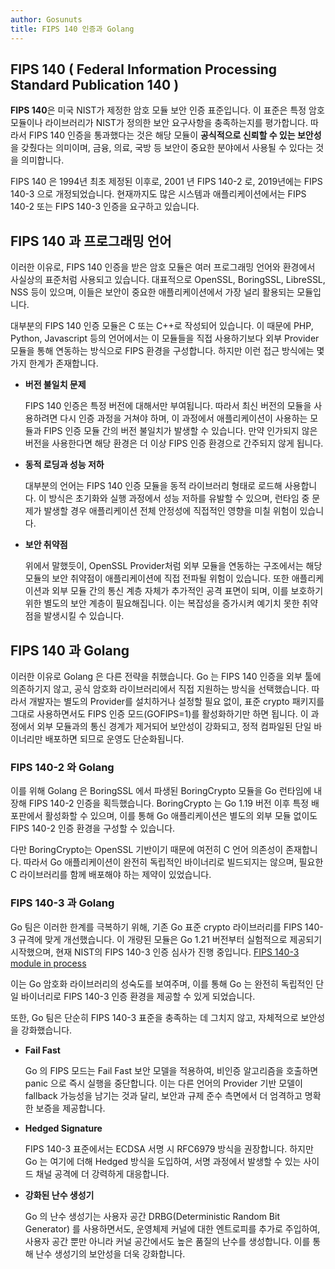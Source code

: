 ```yaml
---
author: Gosunuts
title: FIPS 140 인증과 Golang
---
```


## FIPS 140 ( Federal Information Processing Standard Publication 140 )
**FIPS 140**은 미국 NIST가 제정한 암호 모듈 보안 인증 표준입니다. 이 표준은 특정 암호 모듈이나 라이브러리가 NIST가 정의한 보안 요구사항을 충족하는지를 평가합니다. 따라서 FIPS 140 인증을 통과했다는 것은 해당 모듈이 **공식적으로 신뢰할 수 있는 보안성**을 갖췄다는 의미이며, 금융, 의료, 국방 등 보안이 중요한 분야에서 사용될 수 있다는 것을 의미합니다.

FIPS 140 은 1994년 최초 제정된 이후로, 2001 년 FIPS 140-2 로, 2019년에는 FIPS 140-3 으로 개정되었습니다. 현재까지도 많은 시스템과 애플리케이션에서는 FIPS 140-2 또는 FIPS 140-3 인증을 요구하고 있습니다.

## FIPS 140 과 프로그래밍 언어
이러한 이유로, FIPS 140 인증을 받은 암호 모듈은 여러 프로그래밍 언어와 환경에서 사실상의 표준처럼 사용되고 있습니다. 대표적으로 OpenSSL, BoringSSL, LibreSSL, NSS 등이 있으며, 이들은 보안이 중요한 애플리케이션에서 가장 널리 활용되는 모듈입니다.

대부분의 FIPS 140 인증 모듈은 C 또는 C++로 작성되어 있습니다. 이 때문에 PHP, Python, Javascript 등의 언어에서는 이 모듈들을 직접 사용하기보다 외부 Provider 모듈을 통해 연동하는 방식으로 FIPS 환경을 구성합니다. 하지만 이런 접근 방식에는 몇 가지 한계가 존재합니다.

-   **버전 불일치 문제**

    FIPS 140 인증은 특정 버전에 대해서만 부여됩니다. 따라서 최신 버전의 모듈을 사용하려면 다시 인증 과정을 거쳐야 하며, 이 과정에서 애플리케이션이 사용하는 모듈과 FIPS 인증 모듈 간의 버전 불일치가 발생할 수 있습니다. 만약 인가되지 않은 버전을 사용한다면 해당 환경은 더 이상 FIPS 인증 환경으로 간주되지 않게 됩니다.

-  **동적 로딩과 성능 저하**

    대부분의 언어는 FIPS 140 인증 모듈을 동적 라이브러리 형태로 로드해 사용합니다. 이 방식은 초기화와 실행 과정에서 성능 저하를 유발할 수 있으며, 런타임 중 문제가 발생할 경우 애플리케이션 전체 안정성에 직접적인 영향을 미칠 위험이 있습니다.

-  **보안 취약점**

    위에서 말했듯이, OpenSSL Provider처럼 외부 모듈을 연동하는 구조에서는 해당 모듈의 보안 취약점이 애플리케이션에 직접 전파될 위험이 있습니다. 또한 애플리케이션과 외부 모듈 간의 통신 계층 자체가 추가적인 공격 표면이 되며, 이를 보호하기 위한 별도의 보안 계층이 필요해집니다. 이는 복잡성을 증가시켜 예기치 못한 취약점을 발생시킬 수 있습니다.

## FIPS 140 과 Golang
이러한 이유로 Golang 은 다른 전략을 취했습니다. Go 는 FIPS 140 인증을 외부 툴에 의존하기지 않고, 공식 암호화 라이브러리에서 직접 지원하는 방식을 선택했습니다. 따라서 개발자는 별도의 Provider를 설치하거나 설정할 필요 없이, 표준 crypto 패키지를 그대로 사용하면서도 FIPS 인증 모드(GOFIPS=1)를 활성화하기만 하면 됩니다. 이 과정에서 외부 모듈과의 통신 경계가 제거되어 보안성이 강화되고, 정적 컴파일된 단일 바이너리만 배포하면 되므로 운영도 단순화됩니다.

### FIPS 140-2 와 Golang
이를 위해 Golang 은 BoringSSL 에서 파생된 BoringCrypto 모듈을 Go 런타임에 내장해 FIPS 140-2 인증을 획득했습니다. BoringCrypto 는 Go 1.19 버전 이후 특정 배포판에서 활성화할 수 있으며, 이를 통해 Go 애플리케이션은 별도의 외부 모듈 없이도 FIPS 140-2 인증 환경을 구성할 수 있습니다.

다만 BoringCrypto는 OpenSSL 기반이기 때문에 여전히 C 언어 의존성이 존재합니다. 따라서 Go 애플리케이션이 완전히 독립적인 바이너리로 빌드되지는 않으며, 필요한 C 라이브러리를 함께 배포해야 하는 제약이 있었습니다.

### FIPS 140-3 과 Golang
Go 팀은 이러한 한계를 극복하기 위해, 기존 Go 표준 crypto 라이브러리를 FIPS 140-3 규격에 맞게 개선했습니다. 이 개량된 모듈은 Go 1.21 버전부터 실험적으로 제공되기 시작했으며, 현재 NIST의 FIPS 140-3 인증 심사가 진행 중입니다.
[FIPS 140-3 module in process](https://csrc.nist.gov/projects/cryptographic-module-validation-program/modules-in-process/modules-in-process-list)

이는 Go 암호화 라이브러리의 성숙도를 보여주며, 이를 통해 Go 는 완전히 독립적인 단일 바이너리로 FIPS 140-3 인증 환경을 제공할 수 있게 되었습니다.

또한, Go 팀은 단순히 FIPS 140-3 표준을 충족하는 데 그치지 않고, 자체적으로 보안성을 강화했습니다.

-   **Fail Fast**

    Go 의 FIPS 모드는 Fail Fast 보안 모델을 적용하여, 비인증 알고리즘을 호출하면 panic 으로 즉시 실행을 중단합니다. 이는 다른 언어의 Provider 기반 모델이 fallback 가능성을 남기는 것과 달리, 보안과 규제 준수 측면에서 더 엄격하고 명확한 보증을 제공합니다.

-   **Hedged Signature**

    FIPS 140-3 표준에서는 ECDSA 서명 시 RFC6979 방식을 권장합니다. 하지만 Go 는 여기에 더해 Hedged 방식을 도입하여, 서명 과정에서 발생할 수 있는 사이드 채널 공격에 더 강력하게 대응합니다.

-   **강화된 난수 생성기**

    Go 의 난수 생성기는 사용자 공간 DRBG(Deterministic Random Bit Generator) 를 사용하면서도, 운영체제 커널에 대한 엔트로피를 추가로 주입하여, 사용자 공간 뿐만 아니라 커널 공간에서도 높은 품질의 난수를 생성합니다. 이를 통해 난수 생성기의 보안성을 더욱 강화합니다.